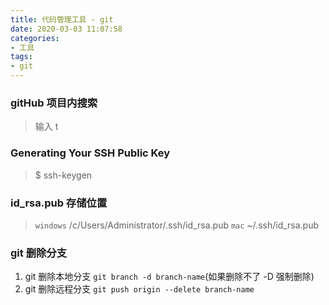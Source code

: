 ```yaml
---
title: 代码管理工具 - git
date: 2020-03-03 11:07:58
categories:
- 工具
tags:
- git
---
```


### gitHub 项目内搜索
> 输入 t

### Generating Your SSH Public Key
> $ ssh-keygen

###  id_rsa.pub 存储位置
> `windows` /c/Users/Administrator/.ssh/id_rsa.pub
> `mac` ~/.ssh/id_rsa.pub

### git 删除分支
1.  git 删除本地分支 `git branch -d branch-name`(如果删除不了 -D 强制删除)
2.  git 删除远程分支 `git push origin --delete branch-name`
